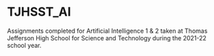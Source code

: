 # TJHSST_AI
Assignments completed for Artificial Intelligence 1 & 2 taken at Thomas Jefferson High School for Science and Technology during the 2021-22 school year.

